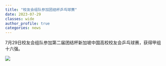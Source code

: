 ```yaml
---
title: "校友会组队参加团结杯乒乓球赛"
date: 2023-07-29
classes: wide
author_profile: true
categories: news
---
```


7月29日校友会组队参加第二届团结杯新加坡中国高校校友会乒乓球赛，获得甲组十六强。

![](/assets/images/20230729.jpg)
